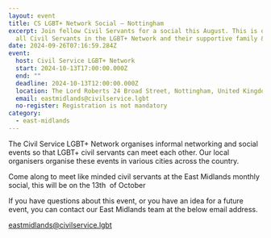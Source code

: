```yaml
---
layout: event
title: CS LGBT+ Network Social – Nottingham
excerpt: Join fellow Civil Servants for a social this August. This is open to
  all Civil Servants in the LGBT+ Network and their supportive family & friends
date: 2024-09-26T07:16:59.284Z
event:
  host: Civil Service LGBT+ Network
  start: 2024-10-13T17:00:00.000Z
  end: ""
  deadline: 2024-10-13T12:00:00.000Z
  location: The Lord Roberts 24 Broad Street, Nottingham, United Kingdom
  email: eastmidlands@civilservice.lgbt
  no-register: Registration is not mandatory
category:
  - east-midlands
---
```

The Civil Service LGBT+ Network organises informal networking and social events so that LGBT+ civil servants can meet each other. Our local organisers organise these events in various cities across the country.

Come along to meet like minded civil servants at the East Midlands monthly social, this will be on the 13th  of October

If you have questions about this event, or you have an idea for a future event, you can contact our East Midlands team at the below email address.[](mailto:eastmidlands@civilservice.lgbt)

[eastmidlands@civilservice.lgbt](mailto:eastmidlands@civilservice.lgbt)